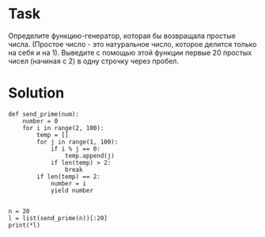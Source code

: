 # Task

Определите функцию-генератор, которая бы возвращала простые числа. (Простое число - это натуральное число, которое делится только на себя и на 1). Выведите с помощью этой функции первые 20 простых чисел (начиная с 2) в одну строчку через пробел.


# Solution
```
def send_prime(num):
    number = 0
    for i in range(2, 100):
        temp = []
        for j in range(1, 100):
            if i % j == 0:
                temp.append(j)
            if len(temp) > 2:
                break
        if len(temp) == 2:
            number = i
            yield number


n = 20
l = list(send_prime(n))[:20]
print(*l)
```